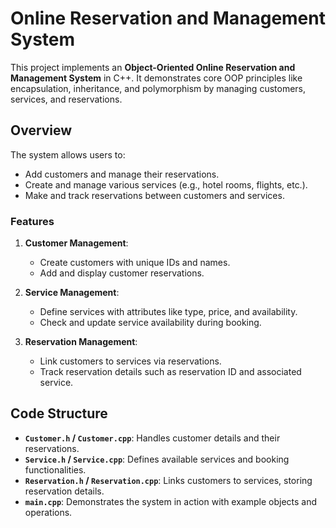 # Online Reservation and Management System

This project implements an **Object-Oriented Online Reservation and Management System** in C++. It demonstrates core OOP principles like encapsulation, inheritance, and polymorphism by managing customers, services, and reservations.

## **Overview**
The system allows users to:
- Add customers and manage their reservations.
- Create and manage various services (e.g., hotel rooms, flights, etc.).
- Make and track reservations between customers and services.

### **Features**
1. **Customer Management**:
   - Create customers with unique IDs and names.
   - Add and display customer reservations.

2. **Service Management**:
   - Define services with attributes like type, price, and availability.
   - Check and update service availability during booking.

3. **Reservation Management**:
   - Link customers to services via reservations.
   - Track reservation details such as reservation ID and associated service.

## **Code Structure**
- **`Customer.h` / `Customer.cpp`**:
  Handles customer details and their reservations.
- **`Service.h` / `Service.cpp`**:
  Defines available services and booking functionalities.
- **`Reservation.h` / `Reservation.cpp`**:
  Links customers to services, storing reservation details.
- **`main.cpp`**:
  Demonstrates the system in action with example objects and operations.

